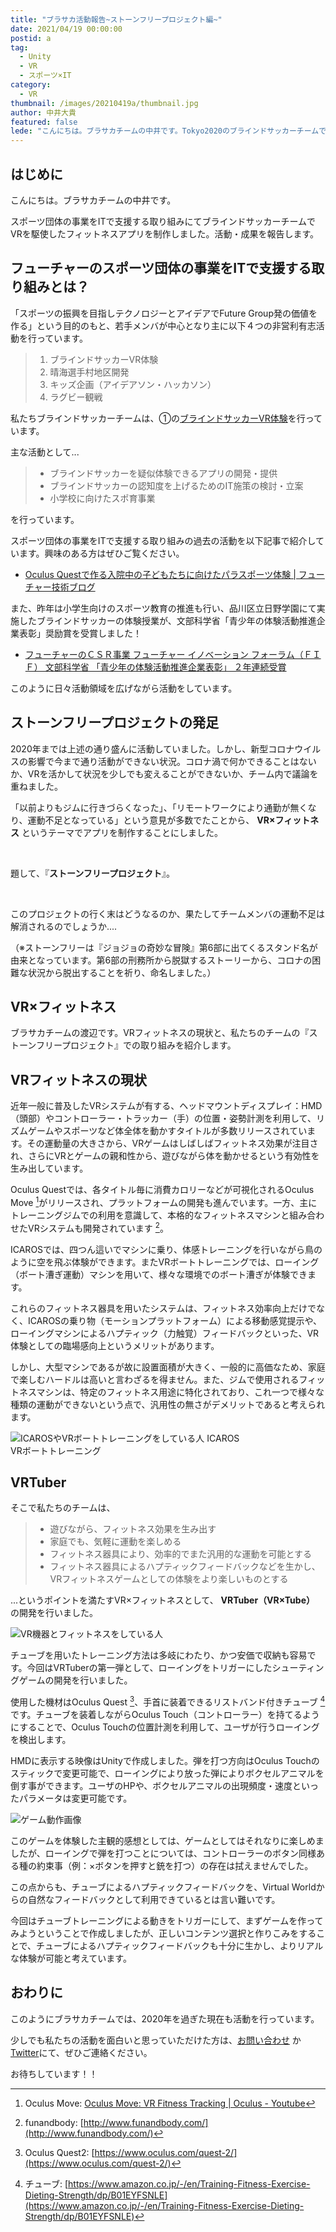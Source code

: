 ```yaml
---
title: "ブラサカ活動報告~ストーンフリープロジェクト編~"
date: 2021/04/19 00:00:00
postid: a
tag:
  - Unity
  - VR
  - スポーツ×IT
category:
  - VR
thumbnail: /images/20210419a/thumbnail.jpg
author: 中井大貴
featured: false
lede: "こんにちは。ブラサカチームの中井です。Tokyo2020のブラインドサッカーチームでVRを駆使したフィットネスアプリを制作したので、その活動・成果を報告をさせていただきます。"
---
```

## はじめに

こんにちは。ブラサカチームの中井です。

スポーツ団体の事業をITで支援する取り組みにてブラインドサッカーチームでVRを駆使したフィットネスアプリを制作しました。活動・成果を報告します。

## フューチャーのスポーツ団体の事業をITで支援する取り組みとは？

「スポーツの振興を目指しテクノロジーとアイデアでFuture Group発の価値を作る」という目的のもと、若手メンバが中心となり主に以下４つの非営利有志活動を行っています。

> 1. ブラインドサッカーVR体験
> 2. 晴海選手村地区開発
> 3. キッズ企画（アイデアソン・ハッカソン）
> 4. ラグビー観戦

私たちブラインドサッカーチームは、①の[ブラインドサッカーVR体験](https://www.fif.jp/kidsyouth/report/olypara2019.html)を行っています。

主な活動として...

> * ブラインドサッカーを疑似体験できるアプリの開発・提供
> * ブラインドサッカーの認知度を上げるためのIT施策の検討・立案
> * 小学校に向けたスポ育事業

を行っています。

スポーツ団体の事業をITで支援する取り組みの過去の活動を以下記事で紹介しています。興味のある方はぜひご覧ください。

* [Oculus Questで作る入院中の子どもたちに向けたパラスポーツ体験 | フューチャー技術ブログ](/articles/20190925/)

また、昨年は小学生向けのスポーツ教育の推進も行い、品川区立日野学園にて実施したブラインドサッカーの体験授業が、文部科学省「青少年の体験活動推進企業表彰」奨励賞を受賞しました！

* [フューチャーのＣＳＲ事業 フューチャー イノベーション フォーラム（ＦＩＦ） 文部科学省 「青少年の体験活動推進企業表彰」 ２年連続受賞](https://www.fif.jp/MEXTCSRaward_release_210312.pdf)

このように日々活動領域を広げながら活動をしています。

## ストーンフリープロジェクトの発足

2020年までは上述の通り盛んに活動していました。しかし、新型コロナウイルスの影響で今まで通り活動ができない状況。コロナ渦で何かできることはないか、VRを活かして状況を少しでも変えることができないか、チーム内で議論を重ねました。

「以前よりもジムに行きづらくなった」、「リモートワークにより通勤が無くなり、運動不足となっている」という意見が多数でたことから、 **VR×フィットネス** というテーマでアプリを制作することにしました。

<br>

題して、『**ストーンフリープロジェクト**』。

<br>

このプロジェクトの行く末はどうなるのか、果たしてチームメンバの運動不足は解消されるのでしょうか....

（※ストーンフリーは『ジョジョの奇妙な冒険』第6部に出てくるスタンド名が由来となっています。第6部の刑務所から脱獄するストーリーから、コロナの困難な状況から脱出することを祈り、命名しました。）

## VR×フィットネス

ブラサカチームの渡辺です。VRフィットネスの現状と、私たちのチームの『ストーンフリープロジェクト』での取り組みを紹介します。

## VRフィットネスの現状

近年一般に普及したVRシステムが有する、ヘッドマウントディスプレイ：HMD（頭部）やコントローラー・トラッカー（手）の位置・姿勢計測を利用して、リズムゲームやスポーツなど体全体を動かすタイトルが多数リリースされています。その運動量の大きさから、VRゲームはしばしばフィットネス効果が注目され、さらにVRとゲームの親和性から、遊びながら体を動かせるという有効性を生み出しています。

Oculus Questでは、各タイトル毎に消費カロリーなどが可視化されるOculus Move [^1]がリリースされ、プラットフォームの開発も進んでいます。一方、主にトレーニングジムでの利用を意識して、本格的なフィットネスマシンと組み合わせたVRシステムも開発されています [^2]。

 [^1]: Oculus Move: [Oculus Move: VR Fitness Tracking | Oculus - Youtube](https://www.youtube.com/watch?v=qiL4HvldAec)
 [^2]: funandbody: [http://www.funandbody.com/](http://www.funandbody.com/)

ICAROSでは、四つん這いでマシンに乗り、体感トレーニングを行いながら鳥のように空を飛ぶ体験ができます。またVRボートトレーニングでは、ローイング（ボート漕ぎ運動）マシンを用いて、様々な環境でのボート漕ぎが体験できます。

これらのフィットネス器具を用いたシステムは、フィットネス効率向上だけでなく、ICAROSの乗り物（モーションプラットフォーム）による移動感覚提示や、ローイングマシンによるハプティック（力触覚）フィードバックといった、VR体験としての臨場感向上というメリットがあります。

しかし、大型マシンであるが故に設置面積が大きく、一般的に高価なため、家庭で楽しむハードルは高いと言わざるを得ません。また、ジムで使用されるフィットネスマシンは、特定のフィットネス用途に特化されており、これ一つで様々な種類の運動ができないという点で、汎用性の無さがデメリットであると考えられます。

<img src="/images/20210419a/img2.jpg" alt="ICAROSやVRボートトレーニングをしている人" loading="lazy">
 ICAROS　　　　　　　　　　　　　　　VRボートトレーニング

## VRTuber

そこで私たちのチームは、

> - 遊びながら、フィットネス効果を生み出す
> - 家庭でも、気軽に運動を楽しめる
> - フィットネス器具により、効率的でまた汎用的な運動を可能とする
> - フィットネス器具によるハプティックフィードバックなどを生かし、VRフィットネスゲームとしての体験をより楽しいものとする

...というポイントを満たすVR×フィットネスとして、 **VRTuber（VR×Tube）** の開発を行いました。

<img src="/images/20210419a/img3.jpg" alt="VR機器とフィットネスをしている人" loading="lazy">


チューブを用いたトレーニング方法は多岐にわたり、かつ安価で収納も容易です。今回はVRTuberの第一弾として、ローイングをトリガーにしたシューティングゲームの開発を行いました。

使用した機材はOculus Quest [^3]、手首に装着できるリストバンド付きチューブ [^4]です。チューブを装着しながらOculus Touch（コントローラー）を持てるようにすることで、Oculus Touchの位置計測を利用して、ユーザが行うローイングを検出します。

HMDに表示する映像はUnityで作成しました。弾を打つ方向はOculus Touchのスティックで変更可能で、ローイングにより放った弾によりボクセルアニマルを倒す事ができます。ユーザのHPや、ボクセルアニマルの出現頻度・速度といったパラメータは変更可能です。

 [^3]: Oculus Quest2: [https://www.oculus.com/quest-2/](https://www.oculus.com/quest-2/)
 [^4]: チューブ: [https://www.amazon.co.jp/-/en/Training-Fitness-Exercise-Dieting-Strength/dp/B01EYFSNLE](https://www.amazon.co.jp/-/en/Training-Fitness-Exercise-Dieting-Strength/dp/B01EYFSNLE)

<img src="/images/20210419a/VRTuber2.gif" alt="ゲーム動作画像" loading="lazy">


このゲームを体験した主観的感想としては、ゲームとしてはそれなりに楽しめましたが、ローイングで弾を打つことについては、コントローラーのボタン同様ある種の約束事（例：×ボタンを押すと銃を打つ）の存在は拭えませんでした。

この点からも、チューブによるハプティックフィードバックを、Virtual Worldからの自然なフィードバックとして利用できているとは言い難いです。

今回はチューブトレーニングによる動きをトリガーにして、まずゲームを作ってみようということで作成しましたが、正しいコンテンツ選択と作りこみをすることで、チューブによるハプティックフィードバックも十分に生かし、よりリアルな体験が可能と考えています。

## おわりに

このようにブラサカチームでは、2020年を過ぎた現在も活動を行っています。

少しでも私たちの活動を面白いと思っていただけた方は、[お問い合わせ](https://www.future.co.jp/contact_us/) か[Twitter](https://twitter.com/future_techblog)にて、ぜひご連絡ください。

お待ちしています！！





